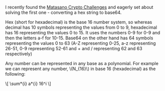 I recently found the [Matasano Crypto
Challenges](http://cryptopals.com/) and eagerly set about solving the
first one - converting a hex string to base64.

<!-- more -->

Hex (short for hexadecimal) is the base 16 number system, so whereas
decimal has 10 symbols representing the values from 0 to 9, hexadecimal
has 16 representing the values 0 to 15. It uses the numbers 0-9 for 0-9
and then the letters a-f for 10-15. Base64 on the other hand has 64
symbols representing the values 0 to 63 (A-Z representing 0-25, a-z
representing 26-51, 0-9 representing 52-61 and + and / representing 62
and 63 respectively)

Any number can be represented in any base as a polynomial. For example
we can represent any number, \\(N\_{16}\\) in base 16 (hexadecimal) as
the following:

\\[ \sum*{i} a*{i} 16\^i \\]
